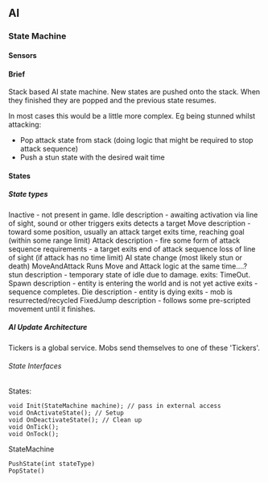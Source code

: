 ## AI

### State Machine

#### Sensors

#### Brief

Stack based AI state machine.
New states are pushed onto the stack. When they finished they are popped and the previous state resumes.

In most cases this would be a little more complex. Eg being stunned whilst attacking:
* Pop attack state from stack (doing logic that might be required to stop attack sequence)
* Push a stun state with the desired wait time

#### States

##### State types

Inactive - not present in game.
Idle
	description - awaiting activation via line of sight, sound or other triggers
	exits
		detects a target
Move
	description - toward some position, usually an attack target
	exits
		time, reaching goal (within some range limit)
Attack
	description - fire some form of attack sequence
	requirements - a target
	exits
		end of attack sequence
		loss of line of sight (if attack has no time limit)
		AI state change (most likely stun or death)
MoveAndAttack
	Runs Move and Attack logic at the same time....?
stun
	description - temporary state of idle due to damage.
	exits: TimeOut.
Spawn
	description - entity is entering the world and is not yet active
	exits - sequence completes.
Die
	description - entity is dying
	exits - mob is resurrected/recycled
FixedJump
	description - follows some pre-scripted movement until it finishes.

##### AI Update Architecture

Tickers is a global service. Mobs send themselves to one of these 'Tickers'.


###### State Interfaces

States:
```
void Init(StateMachine machine); // pass in external access
void OnActivateState(); // Setup
void OnDeactivateState(); // Clean up
void OnTick();
void OnTock();
```

StateMachine
```
PushState(int stateType)
PopState()
```